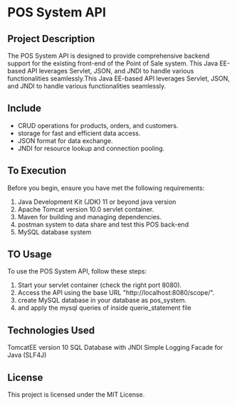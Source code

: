 # POS System API

## Project Description

The POS System API is designed to provide comprehensive backend support for the existing
front-end of the Point of Sale system. This Java EE-based API leverages Servlet, JSON, and JNDI to handle
various functionalities seamlessly.This Java EE-based API leverages Servlet, JSON, and JNDI to handle
various functionalities seamlessly.

## Include

- CRUD operations for products, orders, and customers.
- storage for fast and efficient data access.
- JSON format for data exchange.
- JNDI for resource lookup and connection pooling.

## To Execution

Before you begin, ensure you have met the following requirements:

1) Java Development Kit (JDK) 11 or beyond java version
2) Apache Tomcat version 10.0 servlet container.
3) Maven for building and managing dependencies.
4) postman system to data share and test this POS back-end 
5) MySQL database system

## TO Usage

To use the POS System API, follow these steps:

1. Start your servlet container (check the right port 8080).
2. Access the API using the base URL "http://localhost:8080/scope/".
3. create MySQL database in your database as pos_system.
4. and apply the mysql queries of inside querie_statement file  

## Technologies Used

TomcatEE version 10
SQL Database with JNDI
Simple Logging Facade for Java (SLF4J)


## License
This project is licensed under the MIT License.



